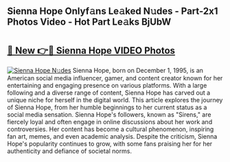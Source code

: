 ## Sienna Hope Onlyf𝚊ns Le𝚊ked N𝚞des - Part-2x1 Photos Video - Hot Part Le𝚊ks BjUbW

# <h2><a href="http://ac29235.deff.icu/?id=Sienna+Hope">🔗 New 👉🔴 Sienna Hope VIDEO Photos</a></h2>

[![Sienna Hope N𝚞des](https://i.imgur.com/rIISA9y.gif)](http://ac29235.deff.icu/?id=Sienna+Hope)
Sienna Hope, born on December 1, 1995, is an American social media influencer, gamer, and content creator known for her entertaining and engaging presence on various platforms. With a large following and a diverse range of content, Sienna Hope has carved out a unique niche for herself in the digital world. This article explores the journey of Sienna Hope, from her humble beginnings to her current status as a social media sensation. Sienna Hope's followers, known as "Sirens," are fiercely loyal and often engage in online discussions about her work and controversies. Her content has become a cultural phenomenon, inspiring fan art, memes, and even academic analysis. Despite the criticism, Sienna Hope's popularity continues to grow, with some fans praising her for her authenticity and defiance of societal norms.

